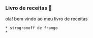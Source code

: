 ### Livro de receitas :call_me_hand:

ola! bem vindo ao meu livro de receitas

	* strogronoff de frango
	* 
